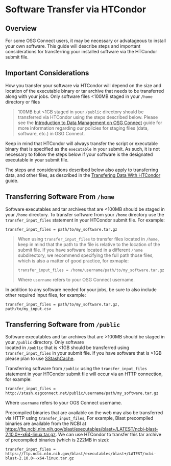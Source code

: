 
[title]: - "Software Transfer via HTCondor or HTTP"
 

# Software Transfer via HTCondor

## Overview

For some OSG Connect users, it may be necessary or advatageous to install your own software. This guide will 
describe steps and important considerations for transferring your installed software via the HTCondor submit file.  

## Important Considerations

How you transfer your software via HTCondor will depend on the size and location of the executable binary or tar archive 
that needs to be transferred along with your jobs. Only software files <100MB staged in your `/home` directory or files 
>100MB but <1GB staged in your `/public` directory should be transferred via HTCondor using the steps described below. Please see the [Introduction to Data Management on OSG Connect](https://support.opensciencegrid.org/support/solutions/articles/12000002985) guide for more information regarding our policies for staging files (data, software, etc.) in OSG Connect.  

Keep in mind that HTCondor will always transfer the script or executable binary that is specified as the `executable` in your submit. As such, it is not necessary to follow the steps below if your software is the designated executable in your submit file.  

The steps and considerations described below also apply to transferring data, and other files, as described in the [Transfering Data With HTCondor](https://support.opensciencegrid.org/support/solutions/articles/5000639787) guide.

## Transferring Software From `/home`

Software executables and tar archives that are <100MB should be staged in your `/home` directory. To transfer software 
from your `/home` directory use the `transfer_input_files` statement in your HTCondor submit file. For example:

	transfer_input_files = path/to/my_software.tar.gz

> When using `transfer_input_files` to transfer files located in `/home`, keep in mind that the path to the file is 
> relative to the location of the submit file. If you have software located in a different `/home` subdirectory,
> we recommend specifying the full path those files, which is also a matter of good practice, for exmaple:
> ```
> transfer_input_files = /home/username/path/to/my_software.tar.gz
> ```
> Where `username` refers to your OSG Connect username.

In addition to any software needed for your jobs, be sure to also include other required input files, for example:

	transfer_input_files = path/to/my_software.tar.gz, path/to/my_input.csv

## Transferring Software from `/public`

Software executables and tar archives that are >100MB should be staged in your `/public` directory. Only software  
located in `/public` that is <1GB should be transferred using `transfer_input_files` in your submit file. If you have software that is &gt;1GB please plan to use [SStashCache](https://support.opensciencegrid.org/support/solutions/articles/12000002775). 

Transferring software from `/public` using the `transfer_input_files` statement in your HTCondor submit file will occur via 
an HTTP connection, for example:

	transfer_input_files = http://stash.osgconnect.net/public/username/path/my_software.tar.gz

Where `username` refers to your OGS Connect username. 

Precompiled binaries that are available on the web may also be transferred via HTTP using `transfer_input_files`, 
For example, Blast precompiled binaries are available from the NCBI at https://ftp.ncbi.nlm.nih.gov/blast/executables/blast+/LATEST/ncbi-blast-2.10.0+-x64-linux.tar.gz. We can use HTCondor to transfer this tar archive of precompiled binaries (which is 222MB in size):

	transfer_input_files = https://ftp.ncbi.nlm.nih.gov/blast/executables/blast+/LATEST/ncbi-blast-2.10.0+-x64-linux.tar.gz

	
	

